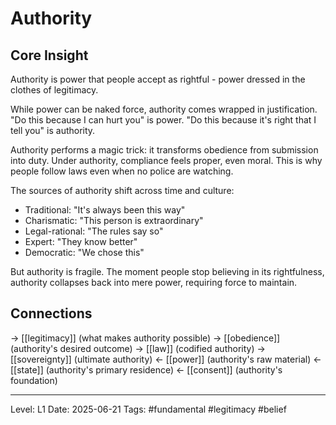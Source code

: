 # Authority

## Core Insight
Authority is power that people accept as rightful - power dressed in the clothes of legitimacy.

While power can be naked force, authority comes wrapped in justification. "Do this because I can hurt you" is power. "Do this because it's right that I tell you" is authority.

Authority performs a magic trick: it transforms obedience from submission into duty. Under authority, compliance feels proper, even moral. This is why people follow laws even when no police are watching.

The sources of authority shift across time and culture:
- Traditional: "It's always been this way"
- Charismatic: "This person is extraordinary"
- Legal-rational: "The rules say so"
- Expert: "They know better"
- Democratic: "We chose this"

But authority is fragile. The moment people stop believing in its rightfulness, authority collapses back into mere power, requiring force to maintain.

## Connections
→ [[legitimacy]] (what makes authority possible)
→ [[obedience]] (authority's desired outcome)
→ [[law]] (codified authority)
→ [[sovereignty]] (ultimate authority)
← [[power]] (authority's raw material)
← [[state]] (authority's primary residence)
← [[consent]] (authority's foundation)

---
Level: L1
Date: 2025-06-21
Tags: #fundamental #legitimacy #belief